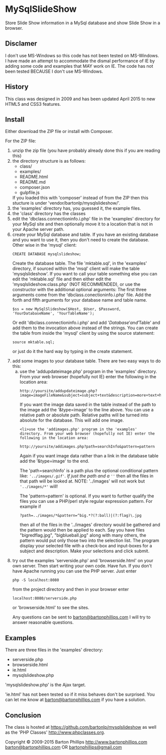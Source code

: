 # MySqlSlideShow

Store Slide Show information in a MySql database and show Slide Show in a browser.

## Disclamer

I don't use MS-Windows so this code has not been tested on MS-Windows. I have made an attempt to accommodate the dismal performance of IE by adding some code and examples that MAY work on IE. The code has not been tested BECAUSE I don't use MS-Windows.

## History

This class was designed in 2009 and has been updated April 2015 to new HTML5 and CSS3 features.

## Install

Either download the ZIP file or install with Composer.

For the ZIP file:

<ol style="list-style-type: decimal">
<li>unzip the zip file (you have probably already done this if you are reading this)</li>
<li>the directory structure is as follows:
<ul>
<li>class/ </li>
<li>examples/ </li>
<li>README.html</li>
<li>README.md</li>
<li>composer.json</li>
<li>gulpfile.js</li>
</ul>
If you loaded this with 'composer' instead of from the ZIP then this stucture is under 'vendor/bartonlp/mysqlslideshow/'.
<li>the 'examples' directory has, you guessed it, the example files.</li>
<li>the 'class' directory has the classes</li>
<li>edit the 'dbclass.connectioninfo.i.php' file in the 'examples' directory for your MySql site and then optionally move it to a location that is not in your Apache server path.</li>
<li>create your MySql database and table. If you have an existing database and you want to use it, then you don't need to create the database. Other wise in the 'mysql' client: 

<pre><code>CREATE DATABASE mysqlslideshow;</code></pre>

Create the database table. The file 'mktable.sql', in the 'examples' directory, if sourced within the 'msql' client will make the table 'mysqlslideshow'. If you want to call your table something else you can edit the 'mktable.sql' file and then either edit the 'mysqlslideshow.class.php' (NOT RECOMMENDED), or use the constructor with the additional optional arguments: The first three arguments come from the 'dbclass.conectioninfo.i.php' file. Add the forth and fifth arguments for your database name and table name.  

<pre><code>$ss = new MySqlSlideshow($Host, $User, $Password, 'YourDatabaseName', 'YourTableName');</code></pre>

Or edit 'dbclass.connectioninfo.i.php' and add '$Database' and '$Table' and add them to the invocation above instead of the strings. You can create the table from inside the 'mysql' client by using the source statement:

<pre><code>source mktable.sql;</code></pre>

or just do it the hard way by typing in the create statement.</li>
<li>add some images to your database table. There are two easy ways to do this: 
<ol style="list-style-type: lower-alpha">
    <li>use the 'addupdateimage.php' program in the 'examples' directory. From your web browser (hopefully not IE) enter the following in the location area:

<pre><code>http://yoursite/addupdateimage.php?image=imageFileName&subject=subject+text&description=more+text+here</code></pre>

If you want the image data saved in the table instead of the path to the image add the '&type=image' to the line above. You can use a relative path or absolute path. Relative paths will be turned into absolute for the database. This will add one image.</li>
    
    <li>use the 'addimages.php' program in the 'examples' directory. From your web browser (hopefully not IE) enter the following in the location area:

<pre><code>http://yoursite/addimages.php?path=searchInfo&pattern=pattern</code></pre>

Again if you want image data rather than a link in the database table add the '&type=image' to the end.

The 'path=searchInfo' is a path plus the optional conditional pattern like: <code>'../images/*.gif'</code>. If just the path and a <code>'*'</code> then all the files in that path will be looked at. NOTE: '../images' will not work but <code>'../images/*'</code> will!

The 'pattern=pattern' is optional. If you want to further qualify the files you can use a PHP/perl style regular expression pattern. For example if 

<pre><code>?path=../images/*&pattern=^big.*?(?:ball)|(?:flag)\.jpg</code></pre>

then all of the files in the '../images' directory would be gathered and the pattern would then be applied to each. Say you have files "bigredflag.jpg", "bigblueball.jpg" along with many others, the pattern would put only those two into the selection list.  The program display your selected file with a check-box and input-boxes for a subject and description. Make your selections and click submit.</li>
</ol>

<li>try out the examples 'serverside.php' and 'browserside.html' on your own server. Then start writing your own code.  Have fun. If you don't have Apache running you can use the PHP server. Just enter 

<pre><code>php -S localhost:8080</code></pre>

from the project directory and then in your browser enter 

<pre><code>localhost:8080/serverside.php</code></pre>

or 'browserside.html' to see the sites.

Any questions can be sent to <a href="mailto://barton@bartonphillips.com">barton@bartonphillips.com</a> I will try to answer reasonable questions.</li>
</ol>

## Examples

There are three files in the 'examples' directory:

* serverside.php
* browserside.html
* ie.html
* mysqlslideshow.php

'mysqlslideshow.php' is the Ajax target.

'ie.html' has not been tested so if it miss behaves don't be surprised. You can let me know at <a href='mailto://barton@bartonphillips.com'>barton@bartonphillips.com</a> if you have a solution. 

## Conclusion

The class is hosted at https://github.com/bartonlp/mysqlslideshow as well as the 'PHP Classes' http://www.phpclasses.org.

Copyright &copy; 2009-2015 Barton Phillips
http://www.bartonphillips.com
<a href="mailto://barton@bartonphillips.com">barton@bartonphillips.com</a>
OR
<a href="mailto://bartonphillips@gmail.com">bartonphillips@gmail.com</a>
